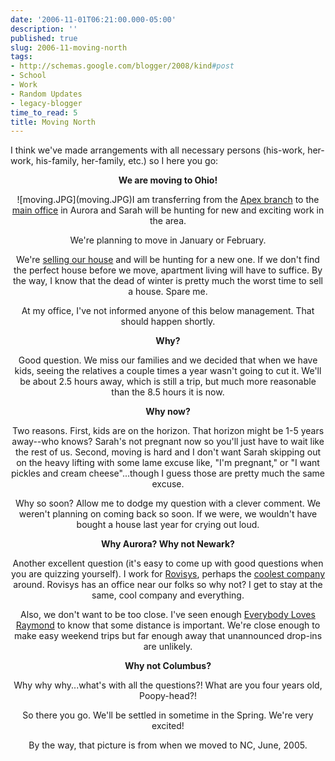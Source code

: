 ```yaml
---
date: '2006-11-01T06:21:00.000-05:00'
description: ''
published: true
slug: 2006-11-moving-north
tags:
- http://schemas.google.com/blogger/2008/kind#post
- School
- Work
- Random Updates
- legacy-blogger
time_to_read: 5
title: Moving North
---
```


I think we've made arrangements with all necessary persons (his-work, her-work, his-family, her-family, etc.) so I here you go:<br /><p align="center"><strong>We are moving to Ohio!</strong></p>

<div style="text-align: center;">![moving.JPG](moving.JPG)I am transferring from the <a href="http://maps.google.com/maps?f=q&amp;hl=en&amp;q=2521+Schieffelin+Rd,+Apex,+NC+27502+(Rovisys+NC)&amp;ie=UTF8&amp;z=15&amp;om=1&amp;iwloc=addr">Apex branch</a> to the <a href="http://maps.google.com/maps?f=q&amp;hl=en&amp;q=1455+Danner+Drive,+Aurora,+OH+(Rovisys+OH)&amp;ie=UTF8&amp;z=15&amp;om=1&amp;iwloc=addr">main office</a> in Aurora and Sarah will be hunting for new and exciting work in the area.

We're planning to move in January or February.

We're <a href="http://www.fsbo.com/list/90492">selling our house</a> and will be hunting for a new one. If we don't find the perfect house before we move, apartment living will have to suffice. By the way, I know that the dead of winter is pretty much the worst time to sell a house. Spare me.

At my office, I've not informed anyone of this below management. That should happen shortly.

<strong>Why? </strong>

Good question. We miss our families and we decided that when we have kids, seeing the relatives a couple times a year wasn't going to cut it. We'll be about 2.5 hours away, which is still a trip, but much more reasonable than the 8.5 hours it is now.

<strong>Why now?</strong>

Two reasons. First, kids are on the horizon. That horizon might be 1-5 years away--who knows? Sarah's not pregnant now so you'll just have to wait like the rest of us. Second, moving is hard and I don't want Sarah skipping out on the heavy lifting with some lame excuse like, "I'm pregnant," or "I want pickles and cream cheese"...though I guess those are pretty much the same excuse.

Why so soon? Allow me to dodge my question with a clever comment. We weren't planning on coming back so soon. If we were, we wouldn't have bought a house last year for crying out loud.

<strong>Why Aurora? Why not Newark?</strong>

Another excellent question (it's easy to come up with good questions when you are quizzing yourself). I work for <a href="http://www.rovisys.com/">Rovisys</a>, perhaps the <a href="http://www.wassupy.com/20061029/work/my-job-rocks/">coolest company</a> around. Rovisys has an office near our folks so why not? I get to stay at the same, cool company and everything.

Also, we don't want to be too close. I've seen enough <a href="http://www.everybodylovesray.com/">Everybody Loves Raymond</a> to know that some distance is important. We're close enough to make easy weekend trips but far enough away that unannounced drop-ins are unlikely.

<strong>Why not Columbus?</strong>

Why why why...what's with all the questions?! What are you four years old, Poopy-head?!

So there you go. We'll be settled in sometime in the Spring. We're very excited!

By the way, that picture is from when we moved to NC, June, 2005.
